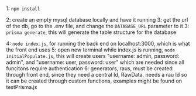 1: `npm install`

2: create an empty mysql database locally and have it running
3: get the url of the db, go to the .env file, and change the `DATABASE_URL` parameter to it
3: `prisma generate`, this will generate the table structure for the database

4: `node index.js`, for running the back end on localhost:3000, which is what the front end uses
5: open new terminal while index.js is running, `node initialPopulate.js`, this will create users "username: admin, password: admin", and "username: user, password: user"
which are needed since all funcitons require authentication
6: generators, raus, must be created through front end, since they need a central Id, RawData, needs a rau Id so it can be created through custom functions, examples might be found on testPrisma.js

